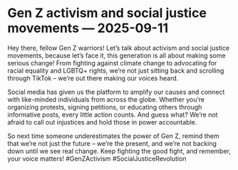 # Gen Z activism and social justice movements — 2025-09-11

Hey there, fellow Gen Z warriors! Let’s talk about activism and social justice movements, because let’s face it, this generation is all about making some serious change! From fighting against climate change to advocating for racial equality and LGBTQ+ rights, we’re not just sitting back and scrolling through TikTok – we’re out there making our voices heard.

Social media has given us the platform to amplify our causes and connect with like-minded individuals from across the globe. Whether you’re organizing protests, signing petitions, or educating others through informative posts, every little action counts. And guess what? We’re not afraid to call out injustices and hold those in power accountable.

So next time someone underestimates the power of Gen Z, remind them that we’re not just the future – we’re the present, and we’re not backing down until we see real change. Keep fighting the good fight, and remember, your voice matters! #GenZActivism #SocialJusticeRevolution